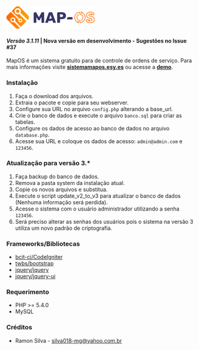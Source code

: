 ![MapOS](https://raw.githubusercontent.com/RamonSilva20/mapos/master/assets/img/logo.png)

#### _Versão 3.1.11_ | Nova versão em desenvolvimento - Sugestões no Issue #37

MapOS é um sistema gratuito para de controle de ordens de serviço. 
Para mais informações visite __[sistemamapos.esy.es](https://www.sistemamapos.esy.es)__ 
ou acesse a __[demo](https://www.sistemamapos.esy.es/mapos)__.  

### Instalação

1. Faça o download dos arquivos.
2. Extraia o pacote e copie para seu webserver.
3. Configure sua URL no arquivo `config.php` alterando a base_url. 
4. Crie o banco de dados e execute o arquivo `banco.sql` para criar as tabelas.
5. Configure os dados de acesso ao banco de dados no arquivo `database.php`.
6. Acesse sua URL e coloque os dados de acesso: `admin@admin.com` e `123456`.

### Atualização para versão 3.*
1. Faça backup do banco de dados.
2. Remova a pasta system da instalação atual.
3. Copie os novos arquivos e substitua.
4. Execute o script update_v2_to_v3 para atualizar o banco de dados (Nenhuma informação será perdida).
5. Acesse o sistema com o usuário administrador utilizando a senha `123456`.
6. Será preciso alterar as senhas dos usuários pois o sistema na versão 3 utiliza um novo padrão de criptografia.


### Frameworks/Bibliotecas
* [bcit-ci/CodeIgniter](https://github.com/bcit-ci/CodeIgniter)
* [twbs/bootstrap](https://github.com/twbs/bootstrap) 
* [jquery/jquery](https://github.com/jquery/jquery) 
* [jquery/jquery-ui](https://github.com/jquery/jquery-ui) 

### Requerimento
* PHP >= 5.4.0
* MySQL

### Créditos
* Ramon Silva - silva018-mg@yahoo.com.br
